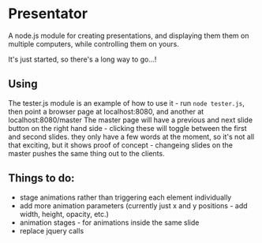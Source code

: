 Presentator
===========

A node.js module for creating presentations, and displaying them them on multiple computers, while controlling them on yours.

It's just started, so there's a long way to go...!

Using
-----

The tester.js module is an example of how to use it - run `node tester.js`, then point a browser page at localhost:8080, and another at localhost:8080/master
The master page will have a previous and next slide button on the right hand side - clicking these will toggle between the first and second slides. they only have a few words at the moment, so it's not all that exciting, but it shows proof of concept - changeing slides on the master pushes the same thing out to the clients.


Things to do:
-------------
+ stage animations rather than triggering each element individually
+ add more animation parameters (currently just x and y positions - add width, height, opacity, etc.)
+ animation stages - for animations inside the same slide
+ replace jquery calls

